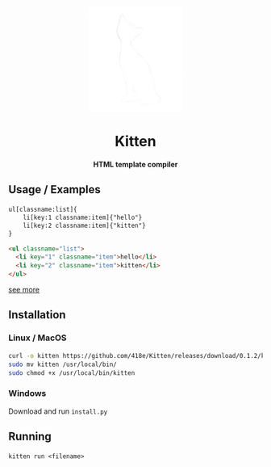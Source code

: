 <div align="center">

![Logo](./kitten.png)

# Kitten

#### HTML template compiler

</div>

## Usage / Examples

```kitten
ul[classname:list]{
    li[key:1 classname:item]{"hello"}
    li[key:2 classname:item]{"kitten"}
}
```

```html
<ul classname="list">
  <li key="1" classname="item">hello</li>
  <li key="2" classname="item">kitten</li>
</ul>
```

[see more](/docs/index.kitten)

## Installation

### Linux / MacOS

```bash
curl -o kitten https://github.com/418e/Kitten/releases/download/0.1.2/kitten
sudo mv kitten /usr/local/bin/
sudo chmod +x /usr/local/bin/kitten
```

### Windows

Download and run `install.py`

## Running

```
kitten run <filename>
```
